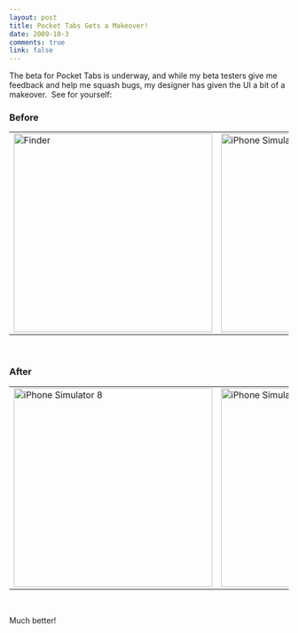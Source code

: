 ```yaml
--- 
layout: post
title: Pocket Tabs Gets a Makeover!
date: 2009-10-3
comments: true
link: false
---
```

<p>The beta for Pocket Tabs is underway, and while my beta testers give me feedback and help me squash bugs, my designer has given the UI a bit of a makeover.&#160; See for yourself:</p>  <h3>Before</h3>  <table border="0" cellspacing="0" cellpadding="2" width="400"><tbody>     <tr>       <td valign="top" width="200"><a href="http://flux88.com/files/media/image/WindowsLiveWriter/PocketTabsGetsaMakeover_D635/Finder_4.png"><img src="/images/Finder_thumb_1.png" alt="Finder"  height="358"  /></a></td>        <td valign="top" width="200"><a href="http://flux88.com/files/media/image/WindowsLiveWriter/PocketTabsGetsaMakeover_D635/iPhone%20Simulator%206_2.png"><img src="/images/iPhone%20Simulator%206_thumb_.png" alt="iPhone Simulator 6"  height="358"  /></a> </td>     </tr>   </tbody></table>  <p></p>  <p>&#160;</p>  <h3>After</h3>  <table border="0" cellspacing="0" cellpadding="2" width="400"><tbody>     <tr>       <td valign="top" width="200"><a href="http://flux88.com/files/media/image/WindowsLiveWriter/PocketTabsGetsaMakeover_D635/iPhone%20Simulator%208_2.png"><img src="/images/iPhone%20Simulator%208_thumb.png" alt="iPhone Simulator 8"  height="358"  /></a> </td>        <td valign="top" width="200"><a href="http://flux88.com/files/media/image/WindowsLiveWriter/PocketTabsGetsaMakeover_D635/iPhone%20Simulator%207_2.png"><img src="/images/iPhone%20Simulator%207_thumb.png" alt="iPhone Simulator 7"  height="358"  /></a> </td>     </tr>   </tbody></table>  <p></p>  <p></p>  <p>&#160;</p>  <p>Much better!</p>
